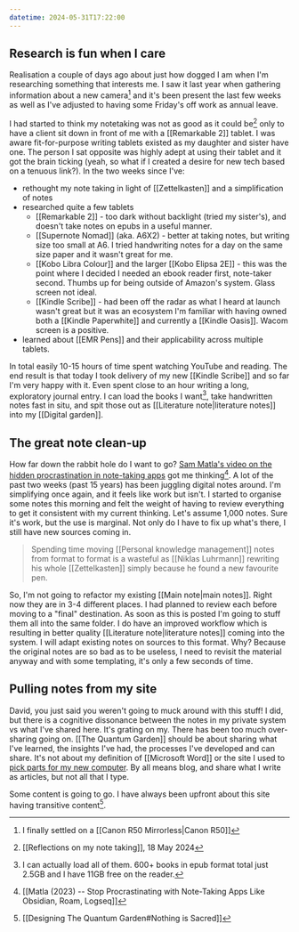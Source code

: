 ```yaml
---
datetime: 2024-05-31T17:22:00
---
```

## Research is fun when I care

Realisation a couple of days ago about just how dogged I am when I'm researching something that interests me. I saw it last year when gathering information about a new camera[^1] and it's been present the last few weeks as well as I've adjusted to having some Friday's off work as annual leave.

I had started to think my notetaking was not as good as it could be[^2] only to have a client sit down in front of me with a [[Remarkable 2]] tablet. I was aware fit-for-purpose writing tablets existed as my daughter and sister have one. The person I sat opposite was highly adept at using their tablet and it got the brain ticking (yeah, so what if I created a desire for new tech based on a tenuous link?). In the two weeks since I've:

- rethought my note taking in light of [[Zettelkasten]] and a simplification of notes
- researched quite a few tablets
	- [[Remarkable 2]] - too dark without backlight (tried my sister's), and doesn't take notes on epubs in a useful manner.
	- [[Supernote Nomad]] (aka. A6X2) - better at taking notes, but writing size too small at A6. I tried handwriting notes for a day on the same size paper and it wasn't great for me.
	- [[Kobo Libra Colour]] and the larger [[Kobo Elipsa 2E]] - this was the point where I decided I needed an ebook reader first, note-taker second. Thumbs up for being outside of Amazon's system. Glass screen not ideal.
	- [[Kindle Scribe]] - had been off the radar as what I heard at launch wasn't great but it was an ecosystem I'm familiar with having owned both a [[Kindle Paperwhite]] and currently a [[Kindle Oasis]]. Wacom screen is a positive.
- learned about [[EMR Pens]] and their applicability across multiple tablets.

In total easily 10-15 hours of time spent watching YouTube and reading. The end result is that today I took delivery of my new [[Kindle Scribe]] and so far I'm very happy with it. Even spent close to an hour writing a long, exploratory journal entry. I can load the books I want[^3], take handwritten notes fast in situ, and spit those out as [[Literature note|literature notes]] into my [[Digital garden]].
## The great note clean-up

How far down the rabbit hole do I want to go? [Sam Matla's video on the hidden procrastination in note-taking apps](https://www.youtube.com/watch?v=baKCC2uTbRc) got me thinking[^4]. A lot of the past two weeks (past 15 years) has been juggling digital notes around. I'm simplifying once again, and it feels like work but isn't. I started to organise some notes this morning and felt the weight of having to review everything to get it consistent with my current thinking. Let's assume 1,000 notes. Sure it's work, but the use is marginal. Not only do I have to fix up what's there, I still have new sources coming in. 

> Spending time moving [[Personal knowledge management]] notes from format to format is a wasteful as [[Niklas Luhrmann]] rewriting his whole [[Zettelkasten]] simply because he found a new favourite pen.

So, I'm not going to refactor my existing [[Main note|main notes]]. Right now they are in 3-4 different places. I had planned to review each before moving to a "final" destination. As soon as this is posted I'm going to stuff them all into the same folder. I do have an improved workflow which is resulting in better quality [[Literature note|literature notes]] coming into the system. I will adapt existing notes on sources to this format. Why? Because the original notes are so bad as to be useless, I need to revisit the material anyway and with some templating, it's only a few seconds of time.
## Pulling notes from my site

David, you just said you weren't going to muck around with this stuff! I did, but there is a cognitive dissonance between the notes in my private system vs what I've shared here. It's grating on my. There has been too much over-sharing going on. [[The Quantum Garden]] should be about sharing what I've learned, the insights I've had, the processes I've developed and can share. It's not about my definition of [[Microsoft Word]] or the site I used to [pick parts for my new computer](https://pcpartpicker.com). By all means blog, and share what I write as articles, but not all that I type.

Some content is going to go. I have always been upfront about this site having transitive content[^5].


[^1]: I finally settled on a [[Canon R50 Mirrorless|Canon R50]]
[^2]: [[Reflections on my note taking]], 18 May 2024
[^3]: I can actually load all of them. 600+ books in epub format total just 2.5GB and I have 11GB free on the reader.
[^4]: [[Matla (2023) -- Stop Procrastinating with Note-Taking Apps Like Obsidian, Roam, Logseq]]
[^5]: [[Designing The Quantum Garden#Nothing is Sacred]]
